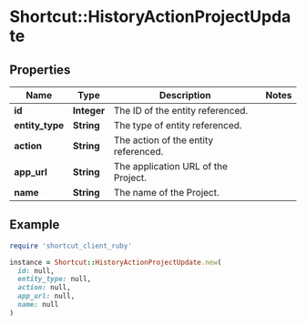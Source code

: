 # Shortcut::HistoryActionProjectUpdate

## Properties

| Name | Type | Description | Notes |
| ---- | ---- | ----------- | ----- |
| **id** | **Integer** | The ID of the entity referenced. |  |
| **entity_type** | **String** | The type of entity referenced. |  |
| **action** | **String** | The action of the entity referenced. |  |
| **app_url** | **String** | The application URL of the Project. |  |
| **name** | **String** | The name of the Project. |  |

## Example

```ruby
require 'shortcut_client_ruby'

instance = Shortcut::HistoryActionProjectUpdate.new(
  id: null,
  entity_type: null,
  action: null,
  app_url: null,
  name: null
)
```

